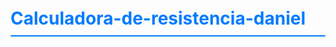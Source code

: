 # Calculadora-de-resistencia-daniel
<!DOCTYPE html>
<html lang="ca">
<head>
    <meta charset="UTF-8">
    <meta name="viewport" content="width=device-width, initial-scale=1.0">
    <title>Codi de Colors de Resistors - Aplicació Interactiva</title>
    <style>
        :root {
            /* Definició de colors per CSS */
            --color-Negre: #000000;
            --color-Marró: #8B4513;
            --color-Vermell: #FF0000;
            --color-Taronja: #FF8C00;
            --color-Groc: #FFFF00;
            --color-Verd: #008000;
            --color-Blau: #0000FF;
            --color-Violeta: #8A2BE2;
            --color-Gris: #808080;
            --color-Blanc: #FFFFFF;
            --color-Or: #FFD700;
            --color-Plata: #C0C0C0;
            --color-Sense_color: #E6E6FA; /* Lavanda clar per simular sense color */
            --fons-aplicacio: #f4f4f9;
            --color-text: #333;
            --color-bord: #ccc;
            --color-primari: #007BFF;
            --color-secundari: #6c757d;
        }

        body {
            font-family: Arial, sans-serif;
            margin: 0;
            padding: 20px;
            background-color: var(--fons-aplicacio);
            color: var(--color-text);
        }

        .container {
            max-width: 1200px;
            margin: 0 auto;
            background: #fff;
            padding: 30px;
            border-radius: 8px;
            box-shadow: 0 4px 8px rgba(0, 0, 0, 0.1);
        }

        h1, h2 {
            color: var(--color-primari);
            border-bottom: 2px solid var(--color-primari);
            padding-bottom: 10px;
            margin-top: 20px;
        }

        /* --- PESTANYES --- */
        .tabs {
            display: flex;
            margin-bottom: 20px;
            border-bottom: 1px solid var(--color-bord);
        }

        .tab-button {
            padding: 10px 15px;
            cursor: pointer;
            border: none;
            background: transparent;
            font-size: 16px;
            color: var(--color-secundari);
            transition: all 0.3s ease;
        }

        .tab-button.active {
            border-bottom: 3px solid var(--color-primari);
            color: var(--color-primari);
            font-weight: bold;
        }

        .tab-content {
            display: none;
        }

        .tab-content.active {
            display: block;
        }

        /* --- VISUALITZACIÓ DEL RESISTOR --- */
        .resistor-display {
            display: flex;
            align-items: center;
            justify-content: center;
            margin: 30px 0;
        }

        .resistor-cos {
            width: 250px;
            height: 60px;
            background-color: #A9A9A9; /* Gris fosc per al cos */
            border-radius: 10px;
            position: relative;
            display: flex;
            justify-content: space-between;
            align-items: center;
            padding: 0 5px;
        }

        .resistor-terminal {
            width: 50px;
            height: 5px;
            background-color: var(--color-secundari);
        }

        .resistor-banda {
            width: 15px;
            height: 100%;
            margin: 0 5px;
            background-color: var(--color-Negre); /* Color inicial */
        }

        /* Posicionament de les bandes (ajustar per a 4 bandes) */
        #banda1, #banda2 { margin-right: 2px; }
        #banda3 { margin-left: 10px; margin-right: 15px; } /* Separació per al multiplicador */
        #banda4 { margin-left: auto; margin-right: 5px; } /* A la dreta per a la tolerància */

        /* --- TAULA DE CODI DE COLORS --- */
        table {
            width: 100%;
            border-collapse: collapse;
            margin: 20px 0;
        }

        th, td {
            border: 1px solid var(--color-bord);
            padding: 8px;
            text-align: center;
        }

        th {
            background-color: var(--color-primari);
            color: white;
        }

        /* Estil per als camps de formulari */
        .input-group {
            margin-bottom: 15px;
            padding: 10px;
            border: 1px solid var(--color-bord);
            border-radius: 5px;
        }

        label {
            display: block;
            margin-bottom: 5px;
            font-weight: bold;
        }

        select, input[type="number"] {
            width: 100%;
            padding: 10px;
            border: 1px solid var(--color-bord);
            border-radius: 4px;
            box-sizing: border-box;
            font-size: 16px;
        }

        .resultat {
            margin-top: 20px;
            padding: 15px;
            border: 2px solid var(--color-secundari);
            border-radius: 5px;
            background-color: #e9ecef;
            font-size: 1.1em;
        }

        .resultat p {
            margin: 5px 0;
        }

        .error {
            color: red;
            font-weight: bold;
        }
    </style>
</head>
<body>
    <div class="container">
        <h1>Codi de Colors de Resistors: Aplicació Interactiva</h1>

        <h2>Teoria</h2>
        <p>Les resistències tenen com a missió limitar el pas del corrent per un circuit. Les més comunes estan formades per carboni (que és un mal conductor de l'electricitat) recobertes d'un material ceràmic.</p>
        <p>El valor de les resistències es mesura en **ohms ($\Omega$)**. Per identificar el valor de les resistències s'utilitza un **codi d'anells de colors** que tenen pintats. Normalment, una resistència té quatre anells o bandes de colors, l'últim dels quals acostuma a ser daurat o platejat.</p>

        <h2>Taula de Codi de Colors</h2>
        <table id="taula-colors">
            <thead>
                <tr>
                    <th>Color</th>
                    <th>Ordre (Significat)</th>
                    <th>1a xifra</th>
                    <th>2a xifra</th>
                    <th>Multiplicador</th>
                    <th>Tolerància</th>
                </tr>
            </thead>
            <tbody>
                </tbody>
        </table>

        <h2>Càlcul Interactiu</h2>

        <div class="tabs">
            <button class="tab-button active" onclick="openTab(event, 'ColorToValue')">1. Color → Valor 🎨➡️V</button>
            <button class="tab-button" onclick="openTab(event, 'ValueToColor')">2. Valor → Color V➡️🎨</button>
        </div>

        <div id="ColorToValue" class="tab-content active">
            <h3>Calcula el valor a partir dels 4 colors</h3>
            
            <div class="resistor-display">
                <div class="resistor-terminal"></div>
                <div class="resistor-cos">
                    <div class="resistor-banda" id="banda1"></div>
                    <div class="resistor-banda" id="banda2"></div>
                    <div class="resistor-banda" id="banda3"></div>
                    <div class="resistor-banda" id="banda4"></div>
                </div>
                <div class="resistor-terminal"></div>
            </div>

            <div class="input-group">
                <label for="color1">1a Franja (1a Xifra):</label>
                <select id="color1" onchange="updateResistor()"></select>
            </div>
            <div class="input-group">
                <label for="color2">2a Franja (2a Xifra):</label>
                <select id="color2" onchange="updateResistor()"></select>
            </div>
            <div class="input-group">
                <label for="color3">3a Franja (Multiplicador):</label>
                <select id="color3" onchange="updateResistor()"></select>
            </div>
            <div class="input-group">
                <label for="color4">4a Franja (Tolerància):</label>
                <select id="color4" onchange="updateResistor()"></select>
            </div>
            
            <button onclick="calculateValue()" style="padding: 10px 20px; background-color: var(--color-primari); color: white; border: none; border-radius: 5px; cursor: pointer;">Calcular Valor</button>
            
            <div class="resultat" id="resultat-valor">
                <p><strong>Valor Nominal:</strong> --</p>
                <p><strong>Tolerància:</strong> --</p>
                <p><strong>Interval:</strong> [Mínim: -- | Màxim: --]</p>
            </div>
        </div>

        <div id="ValueToColor" class="tab-content">
            <h3>Calcula els 4 colors a partir del valor</h3>
            
            <div class="input-group">
                <label for="input-valor">Valor Nominal ($\Omega$):</label>
                <input type="number" id="input-valor" value="3200" min="0">
            </div>
            <div class="input-group">
                <label for="input-tolerancia">Tolerància (Color de la 4a franja):</label>
                <select id="input-tolerancia">
                    <option value="Or">Or (±5%)</option>
                    <option value="Plata">Plata (±10%)</option>
                    <option value="Sense_color">Sense color (±20%)</option>
                    <option value="Marró">Marró (±1%)</option>
                    <option value="Vermell">Vermell (±2%)</option>
                </select>
            </div>

            <button onclick="calculateColors()" style="padding: 10px 20px; background-color: var(--color-primari); color: white; border: none; border-radius: 5px; cursor: pointer;">Calcular Colors</button>
            
            <div class="resultat" id="resultat-colors">
                <p><strong>1a Franja:</strong> --</p>
                <p><strong>2a Franja:</strong> --</p>
                <p><strong>3a Franja (Multiplicador):</strong> --</p>
                <p><strong>4a Franja (Tolerància):</strong> --</p>
                <p id="colors-warning" class="error" style="display: none;">Nota: El valor introduit s'ha aproximat a la combinació de colors més propera.</p>
            </div>
        </div>
    </div>

    <script>
        // --- DADES DEL CODI DE COLORS (Extretes de la imatge) ---
        const colorData = [
            { color: "Negre", xifra: 0, mult: 1, tol: "" },
            { color: "Marró", xifra: 1, mult: 10, tol: "±1%" },
            { color: "Vermell", xifra: 2, mult: 100, tol: "±2%" },
            { color: "Taronja", xifra: 3, mult: 1000, tol: "" },
            { color: "Groc", xifra: 4, mult: 10000, tol: "" },
            { color: "Verd", xifra: 5, mult: 100000, tol: "" },
            { color: "Blau", xifra: 6, mult: 1000000, tol: "" },
            { color: "Violeta", xifra: 7, mult: 10000000, tol: "" },
            { color: "Gris", xifra: 8, mult: 100000000, tol: "" },
            { color: "Blanc", xifra: 9, mult: 1000000000, tol: "" },
            { color: "Or", xifra: "", mult: 0.1, tol: "±5%" },
            { color: "Plata", xifra: "", mult: 0.01, tol: "±10%" },
            { color: "Sense_color", xifra: "", mult: "", tol: "±20%" }
        ];

        // --- FUNCIÓ D'INICIALITZACIÓ ---
        document.addEventListener('DOMContentLoaded', () => {
            populateTable();
            populateSelects();
            updateResistor(); // Estat inicial del resistor
        });

        // Omple la taula de colors amb les dades
        function populateTable() {
            const tbody = document.querySelector('#taula-colors tbody');
            tbody.innerHTML = '';
            colorData.forEach(d => {
                const tr = document.createElement('tr');
                tr.innerHTML = `
                    <td style="background-color: var(--color-${d.color.replace(' ', '_')}); color: ${d.color === 'Negre' || d.color === 'Marró' || d.color === 'Blau' ? 'white' : 'black'};">${d.color}</td>
                    <td>${d.xifra !== "" ? d.xifra : "--"}</td>
                    <td>${d.xifra !== "" ? d.xifra : "--"}</td>
                    <td>${d.xifra !== "" ? d.xifra : "--"}</td>
                    <td>${d.mult !== "" ? (d.mult >= 1000 ? 'x ' + d.mult.toLocaleString('ca') : 'x ' + d.mult) : "--"}</td>
                    <td>${d.tol !== "" ? d.tol : "--"}</td>
                `;
                tbody.appendChild(tr);
            });
        }

        // Omple els selectors de color
        function populateSelects() {
            const select1 = document.getElementById('color1');
            const select2 = document.getElementById('color2');
            const select3 = document.getElementById('color3');
            const select4 = document.getElementById('color4');

            // Colors per a la 1a i 2a xifra (Sense Or, Plata, Sense_color)
            const xifraColors = colorData.filter(d => d.xifra !== "" && d.color !== "Sense_color");
            xifraColors.forEach(d => {
                const option = `<option value="${d.color}">${d.color} (${d.xifra})</option>`;
                select1.innerHTML += option;
                select2.innerHTML += option;
            });

            // Colors per al Multiplicador (Tots excepte Sense_color)
            const multColors = colorData.filter(d => d.mult !== "" && d.color !== "Sense_color");
            multColors.forEach(d => {
                const option = `<option value="${d.color}">${d.color} (x${d.mult})</option>`;
                select3.innerHTML += option;
            });

            // Colors per a la Tolerància (Només els que tenen tolerància)
            const tolColors = colorData.filter(d => d.tol !== "");
            tolColors.forEach(d => {
                const option = `<option value="${d.color}">${d.color} (${d.tol})</option>`;
                select4.innerHTML += option;
            });

            // Set default values (e.g., Taronja - Vermell - Vermell - Or)
            select1.value = 'Taronja';
            select2.value = 'Vermell';
            select3.value = 'Vermell';
            select4.value = 'Or';
        }

        // Funció per actualitzar visualment el resistor
        function updateResistor() {
            const c1 = document.getElementById('color1').value;
            const c2 = document.getElementById('color2').value;
            const c3 = document.getElementById('color3').value;
            const c4 = document.getElementById('color4').value;

            document.getElementById('banda1').style.backgroundColor = `var(--color-${c1})`;
            document.getElementById('banda2').style.backgroundColor = `var(--color-${c2})`;
            document.getElementById('banda3').style.backgroundColor = `var(--color-${c3})`;
            document.getElementById('banda4').style.backgroundColor = `var(--color-${c4})`;
        }

        // --- PESTANYA 1: FUNCIÓ DE CÀLCUL (COLOR A VALOR) ---
        function calculateValue() {
            const c1 = document.getElementById('color1').value;
            const c2 = document.getElementById('color2').value;
            const c3 = document.getElementById('color3').value;
            const c4 = document.getElementById('color4').value;

            const d1 = colorData.find(d => d.color === c1);
            const d2 = colorData.find(d => d.color === c2);
            const d3 = colorData.find(d => d.color === c3);
            const d4 = colorData.find(d => d.color === c4);

            const xifra1 = d1.xifra;
            const xifra2 = d2.xifra;
            const mult = d3.mult;
            const tolText = d4.tol;

            if (xifra1 === "" || xifra2 === "" || mult === "" || tolText === "") {
                document.getElementById('resultat-valor').innerHTML = `<p class="error">Error: Selecció de colors invàlida per a les 4 bandes.</p>`;
                return;
            }

            // Càlcul del valor nominal
            const valorNominal = (xifra1 * 10 + xifra2) * mult;

            // Càlcul de la tolerància
            const tolPercent = parseFloat(tolText.replace('±', '').replace('%', '')) / 100;
            const tolAbsoluta = valorNominal * tolPercent;
            const valorMinim = valorNominal - tolAbsoluta;
            const valorMaxim = valorNominal + tolAbsoluta;

            // Funció per formatejar els Ohms (amb kΩ)
            function formatOhm(ohm) {
                if (ohm >= 1000000) return (ohm / 1000000).toLocaleString('ca') + ' MΩ';
                if (ohm >= 1000) return (ohm / 1000).toLocaleString('ca') + ' kΩ';
                return ohm.toLocaleString('ca') + ' Ω';
            }

            const resultatDiv = document.getElementById('resultat-valor');
            resultatDiv.innerHTML = `
                <p><strong>Valor Nominal:</strong> ${formatOhm(valorNominal)} (${valorNominal.toLocaleString('ca')} Ω)</p>
                <p><strong>Tolerància:</strong> ${tolText} (±${formatOhm(tolAbsoluta)})</p>
                <p><strong>Interval:</strong> [Mínim: ${formatOhm(valorMinim)} | Màxim: ${formatOhm(valorMaxim)}]</p>
                <p style="font-size: 0.9em;">(Càlcul: (${xifra1}${xifra2}) x ${d3.mult.toLocaleString('ca')} $\Omega$)</p>
            `;
        }

        // --- PESTANYA 2: FUNCIÓ DE CÀLCUL (VALOR A COLOR) ---
        function calculateColors() {
            const inputValor = parseFloat(document.getElementById('input-valor').value);
            const inputTolColor = document.getElementById('input-tolerancia').value;
            const resultatDiv = document.getElementById('resultat-colors');
            const warningP = document.getElementById('colors-warning');

            if (isNaN(inputValor) || inputValor < 0) {
                resultatDiv.innerHTML = `<p class="error">Error: Introdueix un valor numèric vàlid per a la resistència.</p>`;
                warningP.style.display = 'none';
                return;
            }

            // Pas 1: Aïllar el valor nominal per a les xifres i el multiplicador
            let valorObjectiu = inputValor;
            let millorCombinacio = null;
            let errorMinim = Infinity;

            const xifraColors = colorData.filter(d => d.xifra !== "" && d.color !== "Sense_color");
            const multColors = colorData.filter(d => d.mult !== "" && d.color !== "Sense_color");

            // Iterar per trobar la millor combinació xifra1, xifra2, multiplicador
            for (const multD of multColors) {
                const mantissaReal = valorObjectiu / multD.mult;

                // Intentar arrodonir la mantissa a un nombre enter de 2 xifres (10-99)
                let mantissa = Math.round(mantissaReal);

                // Assegurar que la mantissa estigui dins del rang 00-99 (0-99), tot i que en 4 bandes hauria de ser 10-99 o 01-99
                if (mantissa > 99) continue; 
                if (mantissa < 0) mantissa = 0; // Només positiu

                const valorCalculat = mantissa * multD.mult;
                const errorActual = Math.abs(valorCalculat - valorObjectiu);

                if (errorActual < errorMinim) {
                    errorMinim = errorActual;
                    millorCombinacio = {
                        valor: valorCalculat,
                        mantissa: mantissa,
                        mult: multD.color,
                        xifra1: xifraColors.find(d => d.xifra === Math.floor(mantissa / 10)).color,
                        xifra2: xifraColors.find(d => d.xifra === mantissa % 10).color,
                        tolerancia: inputTolColor
                    };
                }
            }

            if (!millorCombinacio) {
                resultatDiv.innerHTML = `<p class="error">No es va poder trobar una combinació de 4 bandes per a aquest valor.</p>`;
                warningP.style.display = 'none';
                return;
            }

            // Format del resultat
            resultatDiv.innerHTML = `
                <p><strong>Valor Seleccionat:</strong> ${millorCombinacio.valor.toLocaleString('ca')} Ω</p>
                <p><strong>1a Franja (Mantissa ${Math.floor(millorCombinacio.mantissa / 10)}):</strong> ${millorCombinacio.xifra1}</p>
                <p><strong>2a Franja (Mantissa ${millorCombinacio.mantissa % 10}):</strong> ${millorCombinacio.xifra2}</p>
                <p><strong>3a Franja (Multiplicador):</strong> ${millorCombinacio.mult}</p>
                <p><strong>4a Franja (Tolerància):</strong> ${millorCombinacio.tolerancia.replace('_', ' ')}</p>
            `;

            // Mostrar l'advertència si el valor s'ha hagut d'aproximar
            if (errorMinim > 0) {
                warningP.style.display = 'block';
            } else {
                warningP.style.display = 'none';
            }
        }

        // --- FUNCIÓ DE CANVI DE PESTANYA ---
        function openTab(evt, tabName) {
            let i, tabcontent, tablinks;

            // Amaga tots els continguts de les pestanyes
            tabcontent = document.getElementsByClassName("tab-content");
            for (i = 0; i < tabcontent.length; i++) {
                tabcontent[i].style.display = "none";
            }

            // Desactiva tots els botons de les pestanyes
            tablinks = document.getElementsByClassName("tab-button");
            for (i = 0; i < tablinks.length; i++) {
                tablinks[i].className = tablinks[i].className.replace(" active", "");
            }

            // Mostra el contingut de la pestanya actual i marca el botó com a actiu
            document.getElementById(tabName).style.display = "block";
            evt.currentTarget.className += " active";
        }
    </script>
</body>
</html>
